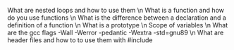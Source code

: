 What are nested loops and how to use them \n
What is a function and how do you use functions \n
What is the difference between a declaration and a definition of a function \n
What is a prototype \n
Scope of variables \n
What are the gcc flags -Wall -Werror -pedantic -Wextra -std=gnu89 \n
What are header files and how to to use them with #include
